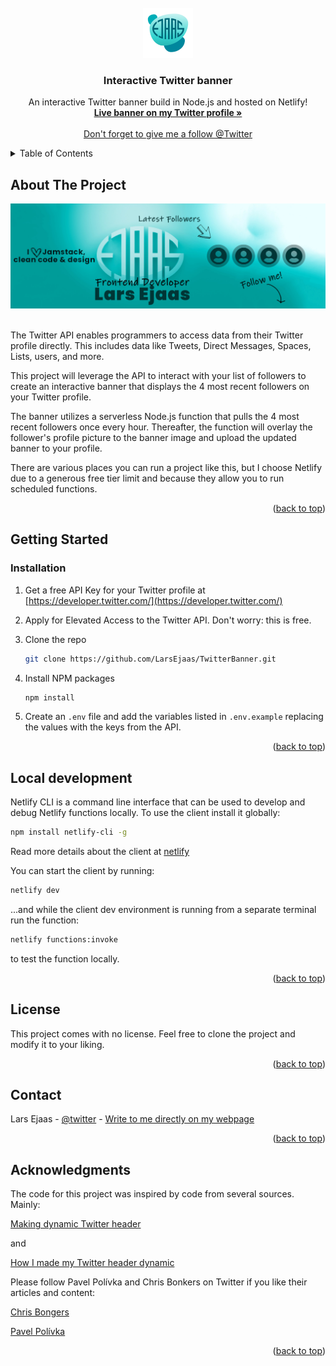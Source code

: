 <div id="top"></div>

<!-- PROJECT LOGO -->
<br />
<div align="center">
  <a href="https://larsEjaas.com/en/">
    <img src="logo.png" alt="Ejaas Logo" width="80" height="80">
  </a>

  <h3 align="center">Interactive Twitter banner</h3>

  <p align="center">
    An interactive Twitter banner build in Node.js and hosted on Netlify!
    <br />
    <a href="https://twitter.com/LarsEjaas"><strong>Live banner on my Twitter profile »</strong></a>
    <br />
    <br />
    <a href="https://twitter.com/intent/follow?original_referer=https%3A%2F%2Fpublish.twitter.com%2F&ref_src=twsrc%5Etfw%7Ctwcamp%5Ebuttonembed%7Ctwterm%5Efollow%7Ctwgr%5ELarsEjaas&screen_name=LarsEjaas" class="twitter-follow-button" data-show-count="false">Don't forget to give me a follow @Twitter</a>
  </p>
</div>

<!-- TABLE OF CONTENTS -->
<details>
  <summary>Table of Contents</summary>
  <ol>
    <li>
      <a href="#about-the-project">About The Project</a>
    </li>
    <li>
      <a href="#getting-started">Getting Started</a>
      <ul>
        <li><a href="#installation">Installation</a></li>
      </ul>
    </li>
    <li><a href="#license">License</a></li>
    <li><a href="#contact">Contact</a></li>
    <li><a href="#acknowledgments">Acknowledgments</a></li>
  </ol>
</details>

<!-- ABOUT THE PROJECT -->

## About The Project

[![Product Name Screen Shot][product-screenshot]](1500x500.jpg)
<br />
<br />

The Twitter API enables programmers to access data from their Twitter profile directly. This includes data like Tweets, Direct Messages, Spaces, Lists, users, and more.

This project will leverage the API to interact with your list of followers to create an interactive banner that displays the 4 most recent followers on your Twitter profile.

The banner utilizes a serverless Node.js function that pulls the 4 most recent followers once every hour. Thereafter, the function will overlay the follower's profile picture to the banner image and upload the updated banner to your profile.

There are various places you can run a project like this, but I choose Netlify due to a generous free tier limit and because they allow you to run scheduled functions.

<p align="right">(<a href="#top">back to top</a>)</p>

<!-- GETTING STARTED -->

## Getting Started

### Installation

1. Get a free API Key for your Twitter profile at [https://developer.twitter.com/](https://developer.twitter.com/)

2. Apply for Elevated Access to the Twitter API. Don't worry: this is free.

3. Clone the repo
   ```sh
   git clone https://github.com/LarsEjaas/TwitterBanner.git
   ```
4. Install NPM packages
   ```sh
   npm install
   ```
5. Create an `.env` file and add the variables listed in `.env.example` replacing the values with the keys from the API.

<p align="right">(<a href="#top">back to top</a>)</p>

<!-- LOCAL DEVELOPMENT -->

## Local development

Netlify CLI is a command line interface that can be used to develop and debug Netlify functions locally. To use the client install it globally:

```sh
npm install netlify-cli -g
```

Read more details about the client at [netlify](https://docs.netlify.com/cli/get-started/)

You can start the client by running:

```sh
netlify dev
```

...and while the client dev environment is running from a separate terminal run the function:

```sh
netlify functions:invoke
```

to test the function locally.

<p align="right">(<a href="#top">back to top</a>)</p>

<!-- LICENSE -->

## License

This project comes with no license. Feel free to clone the project and modify it to your liking.

<p align="right">(<a href="#top">back to top</a>)</p>

<!-- CONTACT -->

## Contact

Lars Ejaas - [@twitter](https://twitter.com/larsEjaas) - [Write to me directly on my webpage](https://larsEjaas.com/en/)

<p align="right">(<a href="#top">back to top</a>)</p>

<!-- ACKNOWLEDGMENTS -->

## Acknowledgments

The code for this project was inspired by code from several sources. Mainly:

[Making dynamic Twitter header](https://ppolivka.com/posts/dynamic-twitter-header)

and

[How I made my Twitter header dynamic](https://daily-dev-tips.com/posts/how-i-made-my-twitter-header-dynamic/)

Please follow Pavel Polívka and Chris Bonkers on Twitter if you like their articles and content:

[Chris Bongers](https://twitter.com/DailyDevTips1)

[Pavel Polívka](https://twitter.com/pavel_polivka)

<p align="right">(<a href="#top">back to top</a>)</p>

<!-- LINKS FOR IMAGES -->

[product-screenshot]: 1500x500.jpg
